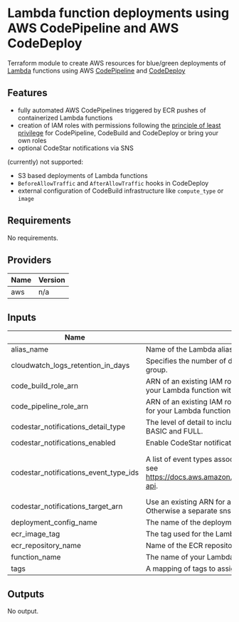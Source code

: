 # Lambda function deployments using AWS CodePipeline and AWS CodeDeploy

Terraform module to create AWS resources for blue/green deployments of [Lambda](https://www.terraform.io/docs/providers/aws/r/lambda_function.html) functions
using AWS [CodePipeline](https://docs.aws.amazon.com/codepipeline/latest/userguide/welcome.html) and [CodeDeploy](https://docs.aws.amazon.com/codedeploy/latest/userguide/deployment-steps-lambda.html)

## Features

- fully automated AWS CodePipelines triggered by ECR pushes of containerized Lambda functions
- creation of IAM roles with permissions following the [principle of least privilege](https://en.wikipedia.org/wiki/Principle_of_least_privilege) for CodePipeline, CodeBuild and CodeDeploy
  or bring your own roles
- optional CodeStar notifications via SNS

(currently) not supported:

- S3 based deployments of Lambda functions
- `BeforeAllowTraffic` and `AfterAllowTraffic` hooks in CodeDeploy
- external configuration of CodeBuild infrastructure like `compute_type` or `image`

## Requirements

No requirements.

## Providers

| Name | Version |
|------|---------|
| aws | n/a |

## Inputs

| Name | Description | Type | Default | Required |
|------|-------------|------|---------|:--------:|
| alias\_name | Name of the Lambda alias used in CodeDeploy. | `string` | n/a | yes |
| cloudwatch\_logs\_retention\_in\_days | Specifies the number of days you want to retain log events in the specified log group. | `number` | `14` | no |
| code\_build\_role\_arn | ARN of an existing IAM role for CodeBuild execution. If empty, a dedicated role for your Lambda function with minimal required permissions will be created. | `string` | `""` | no |
| code\_pipeline\_role\_arn | ARN of an existing IAM role for CodePipeline execution. If empty, a dedicated role for your Lambda function with minimal required permissions will be created. | `string` | `""` | no |
| codestar\_notifications\_detail\_type | The level of detail to include in the notifications for this resource. Possible values are BASIC and FULL. | `string` | `"BASIC"` | no |
| codestar\_notifications\_enabled | Enable CodeStar notifications for your pipeline. | `bool` | `true` | no |
| codestar\_notifications\_event\_type\_ids | A list of event types associated with this notification rule. For list of allowed events see https://docs.aws.amazon.com/dtconsole/latest/userguide/concepts.html#concepts-api. | `list(string)` | <pre>[<br>  "codepipeline-pipeline-pipeline-execution-succeeded",<br>  "codepipeline-pipeline-pipeline-execution-failed"<br>]</pre> | no |
| codestar\_notifications\_target\_arn | Use an existing ARN for a notification rule target (for example, a SNS Topic ARN). Otherwise a separate sns topic for this service will be created. | `string` | `""` | no |
| deployment\_config\_name | The name of the deployment config used in the CodeDeploy deployment group. | `string` | `"CodeDeployDefault.LambdaAllAtOnce"` | no |
| ecr\_image\_tag | The tag used for the Lambda container image. | `string` | `"latest"` | no |
| ecr\_repository\_name | Name of the ECR repository source used for deployments. | `string` | n/a | yes |
| function\_name | The name of your Lambda Function to deploy. | `string` | n/a | yes |
| tags | A mapping of tags to assign to all resources supporting tags. | `map(string)` | `{}` | no |

## Outputs

No output.